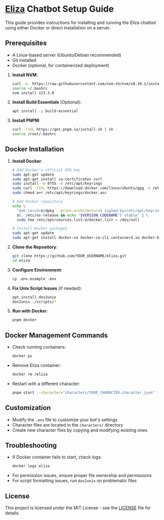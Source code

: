 # [Eliza](https://github.com/ai16z/eliza) Chatbot Setup Guide

This guide provides instructions for installing and running the Eliza chatbot using either Docker or direct installation on a server.

## Prerequisites

- A Linux-based server (Ubuntu/Debian recommended)
- Git installed
- Docker (optional, for containerized deployment)

1. **Install NVM**:
   ```bash
   curl -o- https://raw.githubusercontent.com/nvm-sh/nvm/v0.39.1/install.sh | bash
   source ~/.bashrc
   nvm install v23.3.0
   ```

2. **Install Build Essentials** (Optional):
   ```bash
   apt install -y build-essential
   ```

3. **Install PNPM**:
   ```bash
   curl -fsSL https://get.pnpm.io/install.sh | sh -
   source /root/.bashrc
   ```

## Docker Installation

1. **Install Docker**:
   ```bash
   # Add Docker's official GPG key
   sudo apt-get update
   sudo apt-get install ca-certificates curl
   sudo install -m 0755 -d /etc/apt/keyrings
   sudo curl -fsSL https://download.docker.com/linux/ubuntu/gpg -o /etc/apt/keyrings/docker.asc
   sudo chmod a+r /etc/apt/keyrings/docker.asc

   # Add Docker repository
   echo \
     "deb [arch=$(dpkg --print-architecture) signed-by=/etc/apt/keyrings/docker.asc] https://download.docker.com/linux/ubuntu \
     $(. /etc/os-release && echo "$VERSION_CODENAME") stable" | \
     sudo tee /etc/apt/sources.list.d/docker.list > /dev/null

   # Install Docker packages
   sudo apt-get update
   sudo apt-get install docker-ce docker-ce-cli containerd.io docker-buildx-plugin docker-compose-plugin
   ```

2. **Clone the Repository**:
   ```bash
   git clone https://github.com/YOUR_USERNAME/eliza.git
   cd eliza
   ```

3. **Configure Environment**:
   ```bash
   cp .env.example .env
   ```

4. **Fix Unix Script Issues** (if needed):
   ```bash
   apt install dos2unix
   dos2unix ./scripts/*
   ```

5. **Run with Docker**:
   ```bash
   pnpm docker
   ```
   
## Docker Management Commands

- Check running containers:
  ```bash
  docker ps
  ```

- Remove Eliza container:
  ```bash
  docker rm /eliza
  ```

- Restart with a different character:
  ```bash
  pnpm start --character="characters/YOUR_CHARACTER.character.json"
  ```

## Customization

- Modify the `.env` file to customize your bot's settings
- Character files are located in the `characters/` directory
- Create new character files by copying and modifying existing ones

## Troubleshooting

- If Docker container fails to start, check logs:
  ```bash
  docker logs eliza
  ```
- For permission issues, ensure proper file ownership and permissions
- For script formatting issues, run `dos2unix` on problematic files

## License

This project is licensed under the MIT License - see the [LICENSE](LICENSE) file for details.
